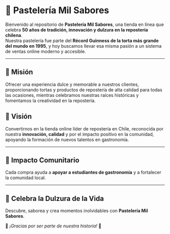# 🍰 Pastelería Mil Sabores

Bienvenido al repositorio de **Pastelería Mil Sabores**, una tienda en línea que celebra **50 años de tradición, innovación y dulzura en la repostería chilena**.  
Nuestra pastelería fue parte del **Récord Guinness de la torta más grande del mundo en 1995**, y hoy buscamos llevar esa misma pasión a un sistema de ventas online moderno y accesible.  

---

## 🎯 Misión  
Ofrecer una experiencia dulce y memorable a nuestros clientes, proporcionando tortas y productos de repostería de alta calidad para todas las ocasiones, mientras celebramos nuestras raíces históricas y fomentamos la creatividad en la repostería.  

## 👀 Visión  
Convertirnos en la tienda online líder de repostería en Chile, reconocida por nuestra **innovación, calidad** y por el impacto positivo en la comunidad, apoyando la formación de nuevos talentos en gastronomía.  

---

## 🤝 Impacto Comunitario  

Cada compra ayuda a **apoyar a estudiantes de gastronomía** y a fortalecer la comunidad local.  

---

## 🎉 Celebra la Dulzura de la Vida  
Descubre, saborea y crea momentos inolvidables con **Pastelería Mil Sabores**.  

🍪 *¡Gracias por ser parte de nuestra historia!* 🍪  
